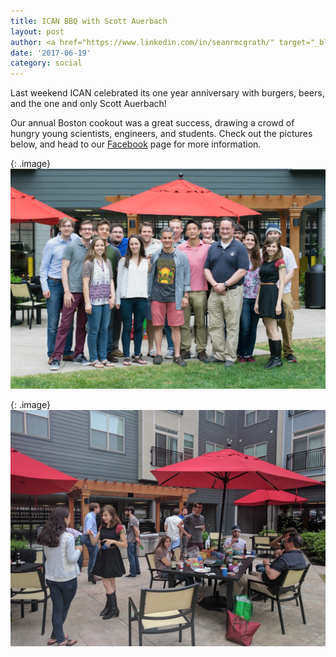 ```yaml
---
title: ICAN BBQ with Scott Auerbach
layout: post
author: <a href="https://www.linkedin.com/in/seanrmcgrath/" target="_blank">Sean McGrath</a>
date: '2017-06-19'
category: social
---
```

Last weekend ICAN celebrated its one year anniversary with burgers, beers, and the one and only Scott Auerbach!

Our annual Boston cookout was a great success, drawing a crowd of hungry young scientists, engineers, and students. Check out the pictures below, and head to our [Facebook](https://www.facebook.com/groups/iconsalumni/) page for more information.

{: .image}
<img src="/img/2017_bbq/iCAN_cookout_062017_scaled.png" width="800" alt="group photo" />

{: .image}
<img src="/img/2017_bbq/IMG_20170617_154224.jpg" width="800" alt="bbq action shot"/>
